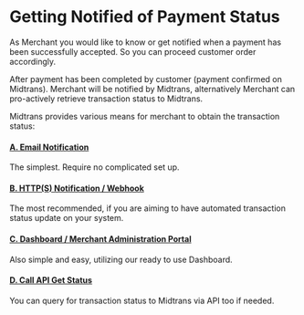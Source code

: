 # Getting Notified of Payment Status

As Merchant you would like to know or get notified when a payment has been successfully accepted. So you can proceed customer order accordingly.

After payment has been completed by customer (payment confirmed on Midtrans). Merchant will be notified by Midtrans, alternatively Merchant can pro-actively retrieve transaction status to Midtrans.

Midtrans provides various means for merchant to obtain the transaction status:

<div class="my-card">

#### [A. Email Notification](/en/after-payment/email-notification.md)
The simplest. Require no complicated set up.
</div>

<div class="my-card">

#### [B. HTTP(S) Notification / Webhook](/en/after-payment/http-notification.md)
The most recommended, if you are aiming to have automated transaction status update on your system.
</div>

<div class="my-card">

#### [C. Dashboard / Merchant Administration Portal](/en/after-payment/dashboard-usage.md)
Also simple and easy, utilizing our ready to use Dashboard.
</div>

<div class="my-card">

#### [D. Call API Get Status](/en/after-payment/get-status.md)
You can query for transaction status to Midtrans via API too if needed.
</div>
